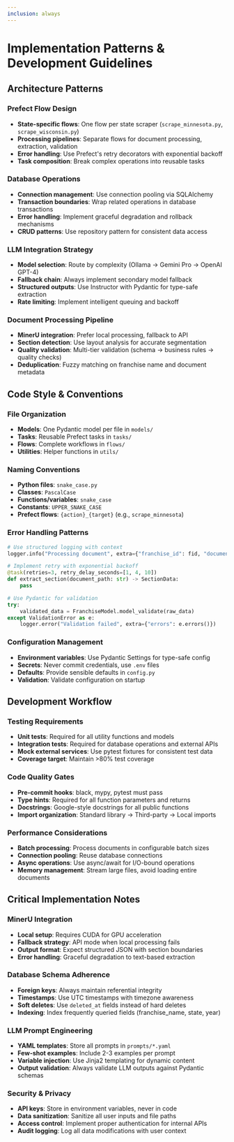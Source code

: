 ```yaml
---
inclusion: always
---
```


# Implementation Patterns & Development Guidelines

## Architecture Patterns

### Prefect Flow Design
- **State-specific flows**: One flow per state scraper (`scrape_minnesota.py`, `scrape_wisconsin.py`)
- **Processing pipelines**: Separate flows for document processing, extraction, validation
- **Error handling**: Use Prefect's retry decorators with exponential backoff
- **Task composition**: Break complex operations into reusable tasks

### Database Operations
- **Connection management**: Use connection pooling via SQLAlchemy
- **Transaction boundaries**: Wrap related operations in database transactions
- **Error handling**: Implement graceful degradation and rollback mechanisms
- **CRUD patterns**: Use repository pattern for consistent data access

### LLM Integration Strategy
- **Model selection**: Route by complexity (Ollama → Gemini Pro → OpenAI GPT-4)
- **Fallback chain**: Always implement secondary model fallback
- **Structured outputs**: Use Instructor with Pydantic for type-safe extraction
- **Rate limiting**: Implement intelligent queuing and backoff

### Document Processing Pipeline
- **MinerU integration**: Prefer local processing, fallback to API
- **Section detection**: Use layout analysis for accurate segmentation
- **Quality validation**: Multi-tier validation (schema → business rules → quality checks)
- **Deduplication**: Fuzzy matching on franchise name and document metadata

## Code Style & Conventions

### File Organization
- **Models**: One Pydantic model per file in `models/`
- **Tasks**: Reusable Prefect tasks in `tasks/`
- **Flows**: Complete workflows in `flows/`
- **Utilities**: Helper functions in `utils/`

### Naming Conventions
- **Python files**: `snake_case.py`
- **Classes**: `PascalCase`
- **Functions/variables**: `snake_case`
- **Constants**: `UPPER_SNAKE_CASE`
- **Prefect flows**: `{action}_{target}` (e.g., `scrape_minnesota`)

### Error Handling Patterns
```python
# Use structured logging with context
logger.info("Processing document", extra={"franchise_id": fid, "document_type": "fdd"})

# Implement retry with exponential backoff
@task(retries=3, retry_delay_seconds=[1, 4, 10])
def extract_section(document_path: str) -> SectionData:
    pass

# Use Pydantic for validation
try:
    validated_data = FranchiseModel.model_validate(raw_data)
except ValidationError as e:
    logger.error("Validation failed", extra={"errors": e.errors()})
```

### Configuration Management
- **Environment variables**: Use Pydantic Settings for type-safe config
- **Secrets**: Never commit credentials, use `.env` files
- **Defaults**: Provide sensible defaults in `config.py`
- **Validation**: Validate configuration on startup

## Development Workflow

### Testing Requirements
- **Unit tests**: Required for all utility functions and models
- **Integration tests**: Required for database operations and external APIs
- **Mock external services**: Use pytest fixtures for consistent test data
- **Coverage target**: Maintain >80% test coverage

### Code Quality Gates
- **Pre-commit hooks**: black, mypy, pytest must pass
- **Type hints**: Required for all function parameters and returns
- **Docstrings**: Google-style docstrings for all public functions
- **Import organization**: Standard library → Third-party → Local imports

### Performance Considerations
- **Batch processing**: Process documents in configurable batch sizes
- **Connection pooling**: Reuse database connections
- **Async operations**: Use async/await for I/O-bound operations
- **Memory management**: Stream large files, avoid loading entire documents

## Critical Implementation Notes

### MinerU Integration
- **Local setup**: Requires CUDA for GPU acceleration
- **Fallback strategy**: API mode when local processing fails
- **Output format**: Expect structured JSON with section boundaries
- **Error handling**: Graceful degradation to text-based extraction

### Database Schema Adherence
- **Foreign keys**: Always maintain referential integrity
- **Timestamps**: Use UTC timestamps with timezone awareness
- **Soft deletes**: Use `deleted_at` fields instead of hard deletes
- **Indexing**: Index frequently queried fields (franchise_name, state, year)

### LLM Prompt Engineering
- **YAML templates**: Store all prompts in `prompts/*.yaml`
- **Few-shot examples**: Include 2-3 examples per prompt
- **Variable injection**: Use Jinja2 templating for dynamic content
- **Output validation**: Always validate LLM outputs against Pydantic schemas

### Security & Privacy
- **API keys**: Store in environment variables, never in code
- **Data sanitization**: Sanitize all user inputs and file paths
- **Access control**: Implement proper authentication for internal APIs
- **Audit logging**: Log all data modifications with user context